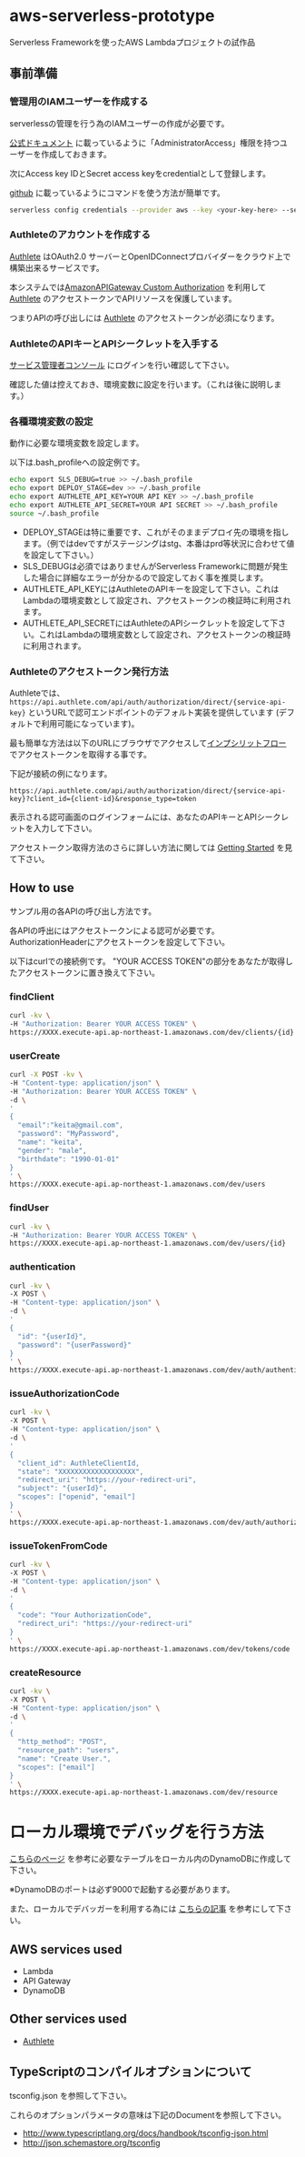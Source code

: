 # aws-serverless-prototype
Serverless Frameworkを使ったAWS Lambdaプロジェクトの試作品

## 事前準備

### 管理用のIAMユーザーを作成する
serverlessの管理を行う為のIAMユーザーの作成が必要です。

[公式ドキュメント](https://serverless.com/framework/docs/providers/aws/guide/credentials/) に載っているように「AdministratorAccess」権限を持つユーザーを作成しておきます。

次にAccess key IDとSecret access keyをcredentialとして登録します。

[github](https://github.com/serverless/serverless/blob/master/docs/providers/aws/guide/credentials.md) に載っているようにコマンドを使う方法が簡単です。

```bash
serverless config credentials --provider aws --key <your-key-here> --secret <your-secret-key-here>
```

### Authleteのアカウントを作成する
[Authlete](https://www.authlete.com) はOAuth2.0 サーバーとOpenIDConnectプロバイダーをクラウド上で構築出来るサービスです。

本システムでは[AmazonAPIGateway Custom Authorization](http://docs.aws.amazon.com/ja_jp/apigateway/latest/developerguide/use-custom-authorizer.html) を利用して[Authlete](https://www.authlete.com) のアクセストークンでAPIリソースを保護しています。

つまりAPIの呼び出しには [Authlete](https://www.authlete.com) のアクセストークンが必須になります。

### AuthleteのAPIキーとAPIシークレットを入手する

[サービス管理者コンソール](https://so.authlete.com/accounts/login?locale=ja) にログインを行い確認して下さい。

確認した値は控えておき、環境変数に設定を行います。（これは後に説明します。）

### 各種環境変数の設定

動作に必要な環境変数を設定します。

以下は.bash_profileへの設定例です。

```bash
echo export SLS_DEBUG=true >> ~/.bash_profile
echo export DEPLOY_STAGE=dev >> ~/.bash_profile
echo export AUTHLETE_API_KEY=YOUR API KEY >> ~/.bash_profile
echo export AUTHLETE_API_SECRET=YOUR API SECRET >> ~/.bash_profile
source ~/.bash_profile
```

- DEPLOY_STAGEは特に重要です、これがそのままデプロイ先の環境を指します。（例ではdevですがステージングはstg、本番はprd等状況に合わせて値を設定して下さい。）
- SLS_DEBUGは必須ではありませんがServerless Frameworkに問題が発生した場合に詳細なエラーが分かるので設定しておく事を推奨します。
- AUTHLETE_API_KEYにはAuthleteのAPIキーを設定して下さい。これはLambdaの環境変数として設定され、アクセストークンの検証時に利用されます。
- AUTHLETE_API_SECRETにはAuthleteのAPIシークレットを設定して下さい。これはLambdaの環境変数として設定され、アクセストークンの検証時に利用されます。


### Authleteのアクセストークン発行方法

Authleteでは、```https://api.authlete.com/api/auth/authorization/direct/{service-api-key}``` というURLで認可エンドポイントのデフォルト実装を提供しています (デフォルトで利用可能になっています)。

最も簡単な方法は以下のURLにブラウザでアクセスして[インプシリットフロー](https://tools.ietf.org/html/rfc6749#section-4.2) でアクセストークンを取得する事です。

下記が接続の例になります。

```
https://api.authlete.com/api/auth/authorization/direct/{service-api-key}?client_id={client-id}&response_type=token
```

表示される認可画面のログインフォームには、あなたのAPIキーとAPIシークレットを入力して下さい。

アクセストークン取得方法のさらに詳しい方法に関しては [Getting Started](https://www.authlete.com/documents/getting_started) を見て下さい。

## How to use

サンプル用の各APIの呼び出し方法です。

各APIの呼出にはアクセストークンによる認可が必要です。
AuthorizationHeaderにアクセストークンを設定して下さい。

以下はcurlでの接続例です。
"YOUR ACCESS TOKEN"の部分をあなたが取得したアクセストークンに置き換えて下さい。

### findClient

```bash
curl -kv \
-H "Authorization: Bearer YOUR ACCESS TOKEN" \
https://XXXX.execute-api.ap-northeast-1.amazonaws.com/dev/clients/{id}
```

### userCreate

```bash
curl -X POST -kv \
-H "Content-type: application/json" \
-H "Authorization: Bearer YOUR ACCESS TOKEN" \
-d \
'
{
  "email":"keita@gmail.com",
  "password": "MyPassword",
  "name": "keita",
  "gender": "male",
  "birthdate": "1990-01-01"
}
' \
https://XXXX.execute-api.ap-northeast-1.amazonaws.com/dev/users
```

### findUser

```bash
curl -kv \
-H "Authorization: Bearer YOUR ACCESS TOKEN" \
https://XXXX.execute-api.ap-northeast-1.amazonaws.com/dev/users/{id}
```

### authentication

```bash
curl -kv \
-X POST \
-H "Content-type: application/json" \
-d \
'
{
  "id": "{userId}",
  "password": "{userPassword}"
}
' \
https://XXXX.execute-api.ap-northeast-1.amazonaws.com/dev/auth/authentication
```

### issueAuthorizationCode

```bash
curl -kv \
-X POST \
-H "Content-type: application/json" \
-d \
'
{
  "client_id": AuthleteClientId,
  "state": "XXXXXXXXXXXXXXXXXXX",
  "redirect_uri": "https://your-redirect-uri",
  "subject": "{userId}",
  "scopes": ["openid", "email"]
}
' \
https://XXXX.execute-api.ap-northeast-1.amazonaws.com/dev/auth/authorization/code
```

### issueTokenFromCode

```bash
curl -kv \
-X POST \
-H "Content-type: application/json" \
-d \
'
{
  "code": "Your AuthorizationCode",
  "redirect_uri": "https://your-redirect-uri"
}
' \
https://XXXX.execute-api.ap-northeast-1.amazonaws.com/dev/tokens/code
```

### createResource

```bash
curl -kv \
-X POST \
-H "Content-type: application/json" \
-d \
'
{
  "http_method": "POST",
  "resource_path": "users",
  "name": "Create User.",
  "scopes": ["email"]
}
' \
https://XXXX.execute-api.ap-northeast-1.amazonaws.com/dev/resource
```

# ローカル環境でデバッグを行う方法

[こちらのページ](https://github.com/keita-nishimoto/aws-serverless-prototype/wiki/Run-In-Local-Environment) を参考に必要なテーブルをローカル内のDynamoDBに作成して下さい。

※DynamoDBのポートは必ず9000で起動する必要があります。

また、ローカルでデバッガーを利用する為には [こちらの記事](http://qiita.com/keita-nishimoto/items/9c27bfcd1e67c0dc4ad1) を参考にして下さい。

## AWS services used

- Lambda
- API Gateway
- DynamoDB

## Other services used

- [Authlete](https://www.authlete.com)

## TypeScriptのコンパイルオプションについて

tsconfig.json を参照して下さい。

これらのオプションパラメータの意味は下記のDocumentを参照して下さい。

- http://www.typescriptlang.org/docs/handbook/tsconfig-json.html
- http://json.schemastore.org/tsconfig
